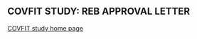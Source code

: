 ## COVFIT STUDY: REB APPROVAL LETTER

[COVFIT study home page](https://www.shelbysturrock.com/covfit/)

<object data="/covfit/docs/assets/shelbysturrock-covfit-approval-letter.pdf" width="700" height="990" type="application/pdf"></object>
